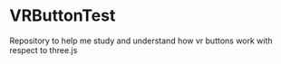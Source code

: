 # VRButtonTest
Repository to help me study and understand how vr buttons work with respect to three.js

